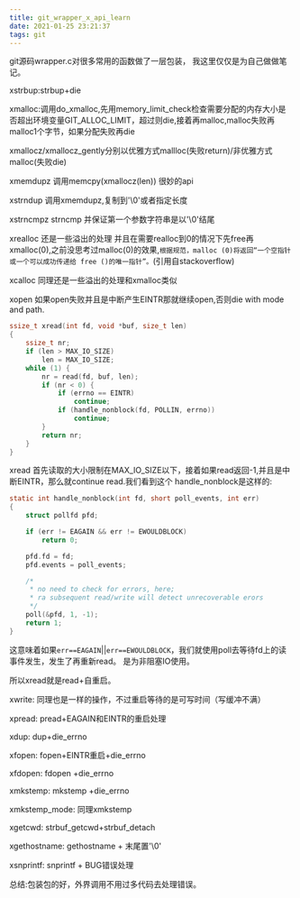 ```yaml
---
title: git_wrapper_x_api_learn
date: 2021-01-25 23:21:37
tags: git
---
```



git源码wrapper.c对很多常用的函数做了一层包装，
我这里仅仅是为自己做做笔记。

xstrbup:strbup+die

xmalloc:调用do_xmalloc,先用memory_limit_check检查需要分配的内存大小是否超出环境变量GIT_ALLOC_LIMIT，超过则die,接着再malloc,malloc失败再malloc1个字节，如果分配失败再die

xmallocz/xmallocz_gently分别以优雅方式mallloc(失败return)/非优雅方式malloc(失败die)

xmemdupz 调用memcpy(xmallocz(len)) 很妙的api

xstrndup 调用xmemdupz,复制到'\0'或者指定长度

xstrncmpz strncmp 并保证第一个参数字符串是以'\0'结尾

xrealloc 还是一些溢出的处理 并且在需要realloc到0的情况下先free再xmalloc(0),之前没思考过malloc(0)的效果,`根据规范，malloc (0)将返回“一个空指针或一个可以成功传递给 free ()的唯一指针”。`(引用自stackoverflow)

xcalloc 同理还是一些溢出的处理和xmalloc类似

xopen 如果open失败并且是中断产生EINTR那就继续open,否则die with mode and path.


```c
ssize_t xread(int fd, void *buf, size_t len)
{
	ssize_t nr;
	if (len > MAX_IO_SIZE)
		len = MAX_IO_SIZE;
	while (1) {
		nr = read(fd, buf, len);
		if (nr < 0) {
			if (errno == EINTR)
				continue;
			if (handle_nonblock(fd, POLLIN, errno))
				continue;
		}
		return nr;
	}
}
```
xread 首先读取的大小限制在MAX_IO_SIZE以下，接着如果read返回-1,并且是中断EINTR，那么就continue read.我们看到这个
handle_nonblock是这样的:
```c
static int handle_nonblock(int fd, short poll_events, int err)
{
	struct pollfd pfd;

	if (err != EAGAIN && err != EWOULDBLOCK)
		return 0;

	pfd.fd = fd;
	pfd.events = poll_events;

	/*
	 * no need to check for errors, here;
	 * ra subsequent read/write will detect unrecoverable erors
	 */
	poll(&pfd, 1, -1);
	return 1;
}
```
这意味着如果`err==EAGAIN`||`err==EWOULDBLOCK`，我们就使用poll去等待fd上的读事件发生，发生了再重新read。
是为非阻塞IO使用。

所以xread就是read+自重启。

xwrite: 同理也是一样的操作，不过重启等待的是可写时间（写缓冲不满）

xpread: pread+EAGAIN和EINTR的重启处理

xdup: dup+die_errno

xfopen: fopen+EINTR重启+die_errno

xfdopen: fdopen +die_errno

xmkstemp: mkstemp +die_errno

xmkstemp_mode: 同理xmkstemp

xgetcwd: strbuf_getcwd+strbuf_detach

xgethostname: gethostname + 末尾置'\0'

xsnprintf: snprintf + BUG错误处理

总结:包装包的好，外界调用不用过多代码去处理错误。